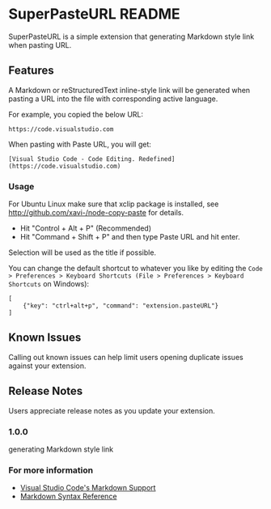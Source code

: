 # SuperPasteURL README

SuperPasteURL is a simple extension that generating Markdown style link when pasting URL.

## Features

A Markdown or reStructuredText inline-style link will be generated when pasting a URL into the file with corresponding active language.

For example, you copied the below URL:

```
https://code.visualstudio.com
```

When pasting with Paste URL, you will get:

```
[Visual Studio Code - Code Editing. Redefined](https://code.visualstudio.com)
```

### Usage
For Ubuntu Linux make sure that xclip package is installed, see http://github.com/xavi-/node-copy-paste for details.

* Hit "Control + Alt + P" (Recommended)
* Hit "Command + Shift + P" and then type Paste URL and hit enter.

Selection will be used as the title if possible.

You can change the default shortcut to whatever you like by editing the `Code > Preferences > Keyboard Shortcuts (File > Preferences > Keyboard Shortcuts` on Windows):

```
[
    {"key": "ctrl+alt+p", "command": "extension.pasteURL"}
]
```

## Known Issues

Calling out known issues can help limit users opening duplicate issues against your extension.

## Release Notes

Users appreciate release notes as you update your extension.

### 1.0.0

generating Markdown style link

<!-- ### 1.0.1 -->
<!--  -->
<!-- Fixed issue #. -->

### For more information

* [Visual Studio Code's Markdown Support](http://code.visualstudio.com/docs/languages/markdown)
* [Markdown Syntax Reference](https://help.github.com/articles/markdown-basics/)